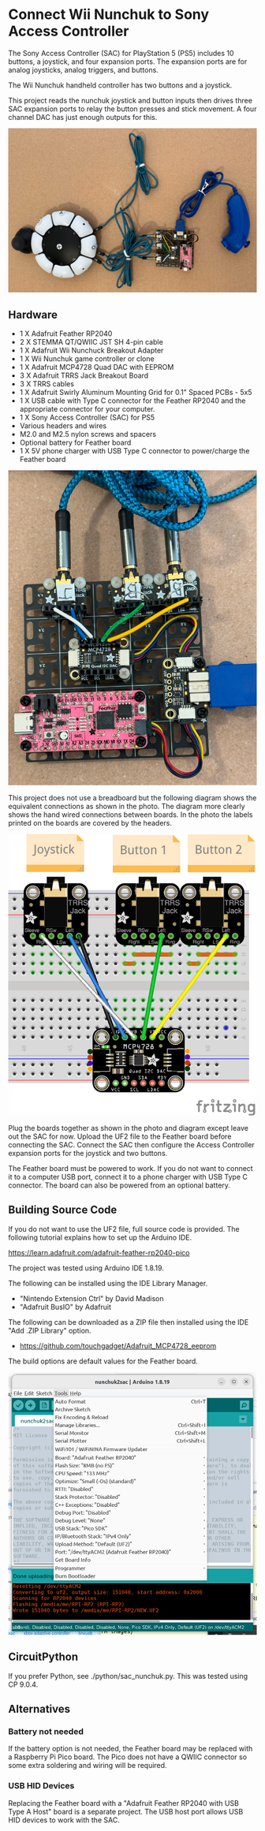 # Connect Wii Nunchuk to Sony Access Controller

The Sony Access Controller (SAC) for PlayStation 5 (PS5) includes 10 buttons, a
joystick, and four expansion ports. The expansion ports are for analog
joysticks, analog triggers, and buttons.

The Wii Nunchuk handheld controller has two buttons and a joystick.

This project reads the nunchuk joystick and button inputs then drives three
SAC expansion ports to relay the button presses and stick movement. A four
channel DAC has just enough outputs for this.

![Photo of a nunchuk connected to Sony Access Controller](./images/Nunchuk_joystick_to_SAC.jpg)

## Hardware

* 1 X Adafruit Feather RP2040
* 2 X STEMMA QT/QWIIC JST SH 4-pin cable
* 1 X Adafruit Wii Nunchuck Breakout Adapter
* 1 X Wii Nunchuk game controller or clone
* 1 X Adafruit MCP4728 Quad DAC with EEPROM
* 3 X Adafruit TRRS Jack Breakout Board
* 3 X TRRS cables
* 1 X Adafruit Swirly Aluminum Mounting Grid for 0.1" Spaced PCBs - 5x5
* 1 X USB cable with Type C connector for the Feather RP2040 and the appropriate connector for your computer.
* 1 X Sony Access Controller (SAC) for PS5
* Various headers and wires
* M2.0 and M2.5 nylon screws and spacers
* Optional battery for Feather board
* 1 X 5V phone charger with USB Type C connector to power/charge the Feather board

![Close up photo of the board wiring](./images/board_close_up.jpg)

This project does not use a breadboard but the following diagram shows the
equivalent connections as shown in the photo. The diagram more clearly shows
the hand wired connections between boards. In the photo the labels printed on
the boards are covered by the headers.

![TRRS breakout to DAC breakout boards](./images/TRRS_DAC_Wiring_bb.jpg)

Plug the boards together as shown in the photo and diagram except leave out the
SAC for now. Upload the UF2 file to the Feather board before connecting the
SAC. Connect the SAC then configure the Access Controller expansion ports for
the joystick and two buttons.

The Feather board must be powered to work. If you do not want to connect it to
a computer USB port, connect it to a phone charger with USB Type C connector.
The board can also be powered from an optional battery.

## Building Source Code

If you do not want to use the UF2 file, full source code is provided.
The following tutorial explains how to set up the Arduino IDE.

https://learn.adafruit.com/adafruit-feather-rp2040-pico

The project was tested using Arduino IDE 1.8.19.

The following can be installed using the IDE Library Manager.

* "Nintendo Extension Ctrl" by David Madison
* "Adafruit BusIO" by Adafruit

The following can be downloaded as a ZIP file then installed using the IDE
"Add .ZIP Library" option.

* https://github.com/touchgadget/Adafruit_MCP4728_eeprom

The build options are default values for the Feather board.

![IDE build options for Feather RP2040](./images/build_options.jpg)

## CircuitPython

If you prefer Python, see ./python/sac_nunchuk.py. This was tested using CP
9.0.4.

## Alternatives

### Battery not needed

If the battery option is not needed, the Feather board may be replaced with
a Raspberry Pi Pico board. The Pico does not have a QWIIC connector so some
extra soldering and wiring will be required.

### USB HID Devices

Replacing the Feather board with a "Adafruit Feather RP2040 with USB Type A
Host" board is a separate project. The USB host port allows USB HID devices
to work with the SAC.
